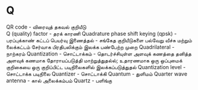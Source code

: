 # Q 
QR code - விரைவுத் தகவல் குறியீடு \
Q (quality) factor - தரக் காரணி
Quadrature phase shift keying (qpsk) - பரப்புக்காண் கட்டப் பெயர்வு இணைத்தல் - சங்கேத குறியீடுகளை பல்வேறு வீச்சு மற்றும் லைக்கட்டம் சேர்வாக பிரதிபலிக்கும் இலக்க பண்பேற்ற முறை
Quadrilateral - நாற்கரம்
Quantization - சொட்டாக்கம் - தொடர்ச்சியுள்ள அளவுக் கணத்தை தனித்த அளவுக் கணமாக தோராயப்படுத்தி மாற்றுத்துதல்ல்; உதாரணமாக ஒரு ஒப்புமைக் குறிகையை ஒரு குறிப்பிட்ட படிநிலைகளில் இலக்கப்படுத்துதல்
Quantization level - சொட்டாக்க படிநிலை
Quantizer - சொட்டாக்கி
Quantum - துளிமம்
Quarter wave antenna - கால் அலைக்கம்பம்
Quartz - பளிங்கு 